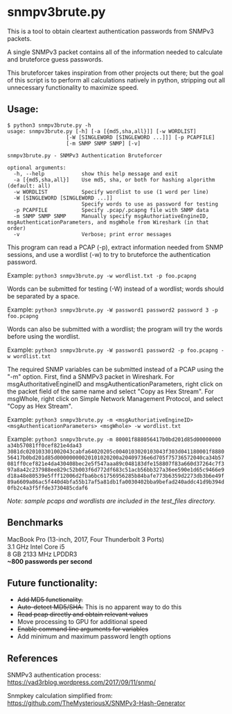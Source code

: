 # snmpv3brute.py

This is a tool to obtain cleartext authentication passwords from SNMPv3 packets. 

A single SNMPv3 packet contains all of the information needed to calculate and bruteforce guess passwords. 

This bruteforcer takes inspiration from other projects out there; but the goal of this script is to perform all calculations natively in python, stripping out all unnecessary functionality to maximize speed. 

## Usage:

```wrap
$ python3 snmpv3brute.py -h
usage: snmpv3brute.py [-h] [-a [{md5,sha,all}]] [-w WORDLIST]
                   [-W [SINGLEWORD [SINGLEWORD ...]]] [-p PCAPFILE]
                   [-m SNMP SNMP SNMP] [-v]

snmpv3brute.py - SNMPv3 Authentication Bruteforcer

optional arguments:
  -h, --help            show this help message and exit
  -a [{md5,sha,all}]    Use md5, sha, or both for hashing algorithm (default: all)
  -w WORDLIST           Specify wordlist to use (1 word per line)
  -W [SINGLEWORD [SINGLEWORD ...]]
                        Specify words to use as password for testing
  -p PCAPFILE           Specify .pcap/.pcapng file with SNMP data
  -m SNMP SNMP SNMP     Manually specify msgAuthoriativeEngineID, msgAuthenticationParameters, and msgWhole from Wireshark (in that order)
  -v                    Verbose; print error messages
  ```
This program can read a PCAP (-p), extract information needed from SNMP sessions, and use a wordlist (-w) to try to bruteforce the authentication password.

Example: `python3 snmpv3brute.py -w wordlist.txt -p foo.pcapng`

Words can be submitted for testing (-W) instead of a wordlist; words should be separated by a space.

Example: `python3 snmpv3brute.py -W password1 password2 password 3 -p foo.pcapng`

Words can also be submitted with a wordlist; the program will try the words before using the wordlist.

Example: `python3 snmpv3brute.py -W password1 password2 -p foo.pcapng -w wordlist.txt`

The required SNMP variables can be submitted instead of a PCAP using the "-m" option. First, find a SNMPv3 packet in Wireshark. For msgAuthoritativeEngineID and msgAuthenticationParameters, right click on the packet field of the same name and select "Copy as Hex Stream". For msgWhole, right click on Simple Network Management Protocol, and select "Copy as Hex Stream".

Example: `python3 snmpv3brute.py -m <msgAuthoriativeEngineID> <msgAuthenticationParameters> <msgWhole> -w wordlist.txt`

Example: `python3 snmpv3brute.py -m 80001f888056417b0bd201d85d00000000 a34b57081ff0cef821e4da43 3081dc020103301002043cabfa64020205c0040103020103043f303d041180001f888056417b0bd201d85d00000000020101020200a20409736e6d705f75736572040ca34b57081ff0cef821e4da430408bec2e5f547aaa89c048183dfe158807f83a660d37264c7f397a8a42c237988ee829c52b003f6d772df683c51acb56bb327a36ee590e1d65c9466e9d18a48e80539e5fff12006d2fba6bc61756956285b84bafe773b6359d2273db3b6e49f89a6609a86ac5f440d4bfa55b17af5a81db1fa0030402bba9befad240addc41d9b394d0fb2c4a3f5ffde3730485cdaf6`

*Note: sample pcaps and wordlists are included in the test_files directory.*

## Benchmarks
MacBook Pro (13-inch, 2017, Four Thunderbolt 3 Ports)\
3.1 GHz Intel Core i5\
8 GB 2133 MHz LPDDR3\
**~800 passwords per second**

## Future functionality:
* ~~Add MD5 functionality.~~
* ~~Auto-detect MD5/SHA.~~ This is no apparent way to do this
* ~~Read pcap directly and obtain relevant values~~
* Move processing to GPU for additional speed
* ~~Enable command line arguments for variables~~
* Add minimum and maximum password length options

## References
SNMPv3 authentication process: https://vad3rblog.wordpress.com/2017/09/11/snmp/

Snmpkey calculation simplified from: https://github.com/TheMysteriousX/SNMPv3-Hash-Generator
